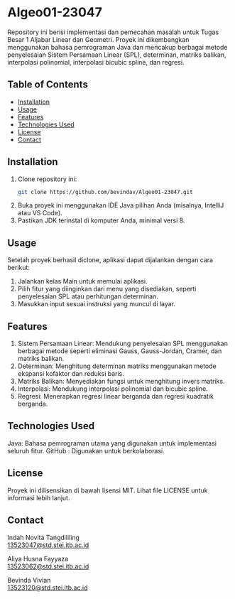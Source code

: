 # Algeo01-23047
Repository ini berisi implementasi dan pemecahan masalah untuk Tugas Besar 1 Aljabar Linear dan Geometri. Proyek ini dikembangkan menggunakan bahasa pemrograman Java dan mencakup berbagai metode penyelesaian Sistem Persamaan Linear (SPL), determinan, matriks balikan, interpolasi polinomial, interpolasi bicubic spline, dan regresi.

## Table of Contents

- [Installation](#installation)
- [Usage](#usage)
- [Features](#features)
- [Technologies Used](#technologies-used)
- [License](#license)
- [Contact](#contact)

## Installation

1. Clone repository ini:
   ```bash
   git clone https://github.com/bevindav/Algeo01-23047.git
2. Buka proyek ini menggunakan IDE Java pilihan Anda (misalnya, IntelliJ atau VS Code).
3. Pastikan JDK terinstal di komputer Anda, minimal versi 8.

## Usage
Setelah proyek berhasil diclone, aplikasi dapat dijalankan dengan cara berikut:
1. Jalankan kelas Main untuk memulai aplikasi.
2. Pilih fitur yang diinginkan dari menu yang disediakan, seperti penyelesaian SPL atau perhitungan determinan.
3. Masukkan input sesuai instruksi yang muncul di layar.

## Features
1. Sistem Persamaan Linear: Mendukung penyelesaian SPL menggunakan berbagai metode seperti eliminasi Gauss, Gauss-Jordan, Cramer, dan matriks balikan.
2. Determinan: Menghitung determinan matriks menggunakan metode ekspansi kofaktor dan reduksi baris.
3. Matriks Balikan: Menyediakan fungsi untuk menghitung invers matriks.
4. Interpolasi: Mendukung interpolasi polinomial dan bicubic spline.
5. Regresi: Menerapkan regresi linear berganda dan regresi kuadratik berganda.

## Technologies Used
Java: Bahasa pemrograman utama yang digunakan untuk implementasi seluruh fitur.
GitHub : Digunakan untuk berkolaborasi.

## License
Proyek ini dilisensikan di bawah lisensi MIT. Lihat file LICENSE untuk informasi lebih lanjut.

## Contact
Indah Novita Tangdililing	
13523047@std.stei.itb.ac.id


Aliya Husna Fayyaza	      
13523062@std.stei.itb.ac.id


Bevinda Vivian		        
13523120@std.stei.itb.ac.id
